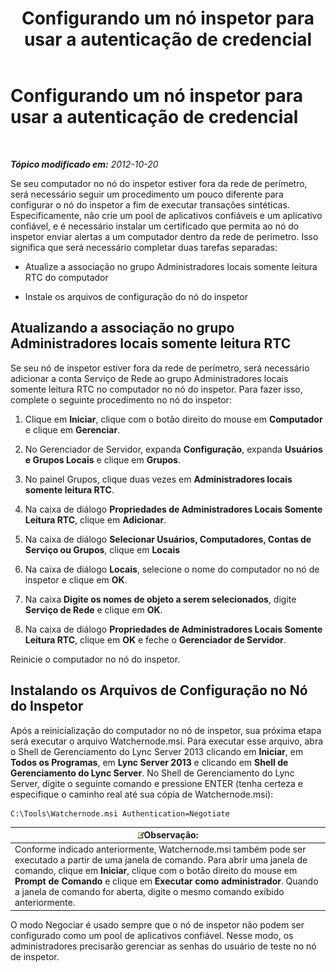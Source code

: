 ﻿---
title: Configurando um nó inspetor para usar a autenticação de credencial
TOCTitle: Configurando um nó inspetor para usar a autenticação de credencial
ms:assetid: 032e33f3-9483-42e6-a33c-347eb6779597
ms:mtpsurl: https://technet.microsoft.com/pt-br/library/JJ204632(v=OCS.15)
ms:contentKeyID: 49305697
ms.date: 05/19/2016
mtps_version: v=OCS.15
ms.translationtype: HT
---

# Configurando um nó inspetor para usar a autenticação de credencial

 

_**Tópico modificado em:** 2012-10-20_

Se seu computador no nó do inspetor estiver fora da rede de perímetro, será necessário seguir um procedimento um pouco diferente para configurar o nó do inspetor a fim de executar transações sintéticas. Especificamente, não crie um pool de aplicativos confiáveis e um aplicativo confiável, e é necessário instalar um certificado que permita ao nó do inspetor enviar alertas a um computador dentro da rede de perímetro. Isso significa que será necessário completar duas tarefas separadas:

  - Atualize a associação no grupo Administradores locais somente leitura RTC do computador

  - Instale os arquivos de configuração do nó do inspetor

## Atualizando a associação no grupo Administradores locais somente leitura RTC

Se seu nó de inspetor estiver fora da rede de perímetro, será necessário adicionar a conta Serviço de Rede ao grupo Administradores locais somente leitura RTC no computador no nó do inspetor. Para fazer isso, complete o seguinte procedimento no nó do inspetor:

1.  Clique em **Iniciar**, clique com o botão direito do mouse em **Computador** e clique em **Gerenciar**.

2.  No Gerenciador de Servidor, expanda **Configuração**, expanda **Usuários e Grupos Locais** e clique em **Grupos**.

3.  No painel Grupos, clique duas vezes em **Administradores locais somente leitura RTC**.

4.  Na caixa de diálogo **Propriedades de Administradores Locais Somente Leitura RTC**, clique em **Adicionar**.

5.  Na caixa de diálogo **Selecionar Usuários, Computadores, Contas de Serviço ou Grupos**, clique em **Locais**

6.  Na caixa de diálogo **Locais**, selecione o nome do computador no nó de inspetor e clique em **OK**.

7.  Na caixa **Digite os nomes de objeto a serem selecionados**, digite **Serviço de Rede** e clique em **OK**.

8.  Na caixa de diálogo **Propriedades de Administradores Locais Somente Leitura RTC**, clique em **OK** e feche o **Gerenciador de Servidor**.

Reinicie o computador no nó do inspetor.

## Instalando os Arquivos de Configuração no Nó do Inspetor

Após a reinicialização do computador no nó de inspetor, sua próxima etapa será executar o arquivo Watchernode.msi. Para executar esse arquivo, abra o Shell de Gerenciamento do Lync Server 2013 clicando em **Iniciar**, em **Todos os Programas**, em **Lync Server 2013** e clicando em **Shell de Gerenciamento do Lync Server**. No Shell de Gerenciamento do Lync Server, digite o seguinte comando e pressione ENTER (tenha certeza e especifique o caminho real até sua cópia de Watchernode.msi):

    C:\Tools\Watchernode.msi Authentication=Negotiate

<table>
<thead>
<tr class="header">
<th><img src="images/Gg425756.note(OCS.15).gif" title="note" alt="note" />Observação:</th>
</tr>
</thead>
<tbody>
<tr class="odd">
<td>Conforme indicado anteriormente, Watchernode.msi também pode ser executado a partir de uma janela de comando. Para abrir uma janela de comando, clique em <strong>Iniciar</strong>, clique com o botão direito do mouse em <strong>Prompt de Comando</strong> e clique em <strong>Executar como administrador</strong>. Quando a janela de comando for aberta, digite o mesmo comando exibido anteriormente.</td>
</tr>
</tbody>
</table>


O modo Negociar é usado sempre que o nó de inspetor não podem ser configurado como um pool de aplicativos confiável. Nesse modo, os administradores precisarão gerenciar as senhas do usuário de teste no nó de inspetor.

